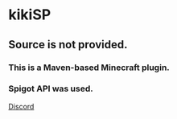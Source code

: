 # kikiSP
## Source is not provided.

### This is a Maven-based Minecraft plugin.
### Spigot API was used.

[Discord](https://discord.gg/WJrB6XtqfF)
